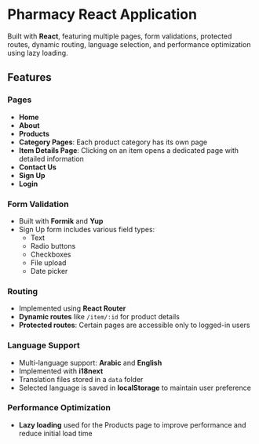 # Pharmacy React Application

Built with **React**, featuring multiple pages, form validations, protected routes, dynamic routing, language selection, and performance optimization using lazy loading.

## Features

### Pages
- **Home**
- **About**
- **Products**
- **Category Pages**: Each product category has its own page
- **Item Details Page**: Clicking on an item opens a dedicated page with detailed information
- **Contact Us**
- **Sign Up**
- **Login**

### Form Validation
- Built with **Formik** and **Yup**
- Sign Up form includes various field types:
  - Text
  - Radio buttons
  - Checkboxes
  - File upload
  - Date picker

### Routing
- Implemented using **React Router**
- **Dynamic routes** like `/item/:id` for product details
- **Protected routes**: Certain pages are accessible only to logged-in users

### Language Support
- Multi-language support: **Arabic** and **English**
- Implemented with **i18next**
- Translation files stored in a `data` folder
- Selected language is saved in **localStorage** to maintain user preference

### Performance Optimization
- **Lazy loading** used for the Products page to improve performance and reduce initial load time
